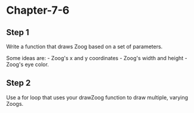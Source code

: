 # Chapter-7-6

## Step 1
Write a function that draws Zoog based on a set of parameters.

Some ideas are:
	- Zoog's x and y coordinates
	- Zoog's width and height
	- Zoog's eye color.

## Step 2
Use a for loop that uses your drawZoog function to draw multiple, varying Zoogs.
